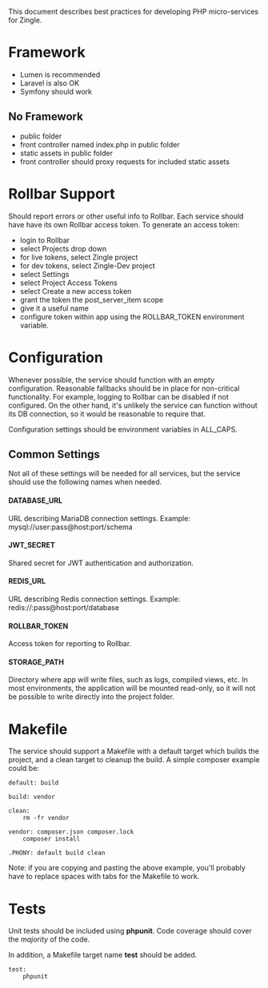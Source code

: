This document describes best practices for developing PHP micro-services for
Zingle.

Framework
=========
 * Lumen is recommended
 * Laravel is also OK
 * Symfony should work

No Framework
-----------------
 * public folder
 * front controller named index.php in public folder
 * static assets in public folder
 * front controller should proxy requests for included static assets

Rollbar Support
===============
Should report errors or other useful info to Rollbar.  Each service should have
have its own Rollbar access token.  To generate an access token:

 * login to Rollbar
 * select Projects drop down
 * for live tokens, select Zingle project
 * for dev tokens, select Zingle-Dev project
 * select Settings
 * select Project Access Tokens
 * select Create a new access token
 * grant the token the post_server_item scope
 * give it a useful name
 * configure token within app using the ROLLBAR_TOKEN environment variable.

Configuration
=============
Whenever possible, the service should function with an empty configuration.
Reasonable fallbacks should be in place for non-critical functionality.  For
example, logging to Rollbar can be disabled if not configured.  On the other
hand, it's unlikely the service can function without its DB connection, so it
would be reasonable to require that.

Configuration settings should be environment variables in ALL_CAPS.

Common Settings
---------------
Not all of these settings will be needed for all services, but the service
should use the following names when needed.

#### DATABASE_URL
URL describing MariaDB connection settings.  Example:
mysql://user:pass@host:port/schema

#### JWT_SECRET
Shared secret for JWT authentication and authorization.

#### REDIS_URL
URL describing Redis connection settings.  Example:
redis://:pass@host:port/database

#### ROLLBAR_TOKEN
Access token for reporting to Rollbar.

#### STORAGE_PATH
Directory where app will write files, such as logs, compiled views, etc.  In
most environments, the application will be mounted read-only, so it will not
be possible to write directly into the project folder.

Makefile
========
The service should support a Makefile with a default target which builds the
project, and a clean target to cleanup the build.  A simple composer example
could be:

```
default: build

build: vendor

clean:
    rm -fr vendor

vendor: composer.json composer.lock
    composer install

.PHONY: default build clean
```

Note: if you are copying and pasting the above example, you'll probably have
to replace spaces with tabs for the Makefile to work.

Tests
=====
Unit tests should be included using **phpunit**.  Code coverage should cover
the *majority* of the code.

In addition, a Makefile target name **test** should be added.

```
test:
    phpunit
```
